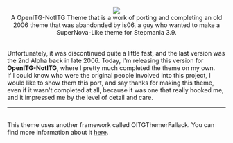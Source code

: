 <p align="center">
	<img src="https://jose.heysora.net/images/NewNovaElogo.png" >
	<br>A OpenITG-NotITG Theme that is a work of porting and completing an old 2006 theme that was abandonded by is06, a guy who wanted to make a SuperNova-Like theme for Stepmania 3.9.
  </p>
  <br>Unfortunately, it was discontinued quite a little fast, and the last version was the 2nd Alpha back in late 2006. Today, I'm releasing this version for <strong>OpenITG-NotITG</strong>, where I pretty much completed the theme on my own.
  <br>If I could know who were the original people involved into this project, I would like to show them this port, and say thanks for making this theme, even if it wasn't completed at all, because it was one that really hooked me, and it impressed me by the level of detail and care.
  <hr>
  <br>This theme uses another framework called OITGThemerFallack. You can find more information about it <a href="https://github.com/JoseVarelaP/OITGThemerFallback">here</a>.
</p>
